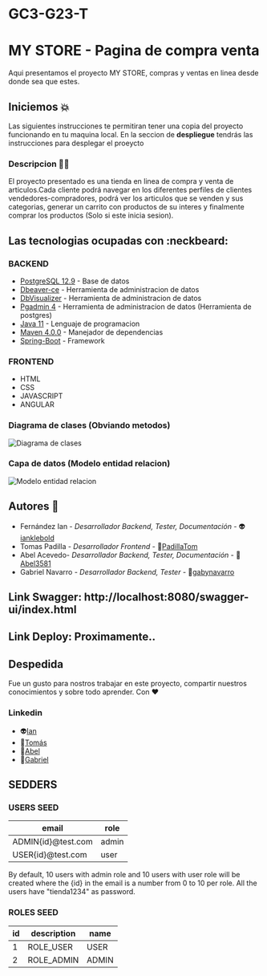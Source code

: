 # GC3-G23-T
# MY STORE - Pagina de compra venta 
Aqui presentamos el proyecto MY STORE, compras y ventas en linea desde donde sea que estes.

## Iniciemos :boom:

Las siguientes instrucciones te permitiran tener una copia del proyecto funcionando en tu maquina local. En la seccion de **despliegue** tendrás
las instrucciones para desplegar el proeycto

### Descripcion :technologist:

El proyecto presentado es una tienda en linea de compra y venta de articulos.Cada cliente podrá navegar en los diferentes perfiles de clientes vendedores-compradores, podrá ver los articulos que se venden y sus categorias, generar un carrito con productos de su interes y finalmente comprar los productos (Solo si este inicia sesion). 

## Las tecnologias ocupadas con :neckbeard:

### BACKEND

- [PostgreSQL 12.9](https://www.postgresql.org/download/) - Base de datos
- [Dbeaver-ce](https://dbeaver.io/download/) - Herramienta de administracion de datos 
- [DbVisualizer](https://www.dbvis.com/) - Herramienta de administracion de datos 
- [Pgadmin 4](https://www.pgadmin.org/download/) - Herramienta de administracion de datos (Herramienta de postgres)
- [Java 11](https://www.oracle.com/ar/java/technologies/javase/jdk11-archive-downloads.html) - Lenguaje de programacion
- [Maven 4.0.0](https://maven.apache.org/index.html) - Manejador de dependencias
- [Spring-Boot](https://spring.io/projects/spring-boot) - Framework

### FRONTEND

- HTML
- CSS
- JAVASCRIPT
- ANGULAR


### Diagrama de clases (Obviando metodos)
![Diagrama de clases](https://i.imgur.com/e7eM80f.jpeg)
### Capa de datos (Modelo entidad relacion)
![Modelo entidad relacion](https://i.imgur.com/X163eaT.jpeg)

## Autores :star_struck:

- Fernández Ian - *Desarrollador Backend, Tester, Documentación* - :alien:[ianklebold](https://github.com/ianklebold)
- Tomas Padilla - *Desarrollador Frontend* - :robot:[PadillaTom](https://github.com/PadillaTom)
- Abel Acevedo- *Desarrollador Backend, Tester, Documentación* - :space_invader:[Abel3581](https://github.com/Abel3581)
- Gabriel Navarro - *Desarrollador Backend, Tester* - :brain:[gabynavarro](https://github.com/gabynavarro)

## Link Swagger: http://localhost:8080/swagger-ui/index.html
## Link Deploy: Proximamente..

## Despedida

Fue un gusto para nostros trabajar en este proyecto, compartir nuestros conocimientos y sobre todo aprender. Con :heart: 
### Linkedin 
- :alien:[Ian](https://www.linkedin.com/in/ian-fern%C3%A1ndez-a72598179/)
- :robot:[Tomás](https://www.linkedin.com/in/padillatom/)
- :space_invader:[Abel](https://www.linkedin.com/in/abel-fernando-acevedo/)
- :brain:[Gabriel](https://www.linkedin.com/in/gabriel-navarro-233388219/)

## SEDDERS

### USERS SEED

| email              | role  |  
|--------------------|-------|
| ADMIN{id}@test.com | admin | 
| USER{id}@test.com  | user  | 

By default, 10 users with admin role and 10 users with user role will be created where the {id} in
the email is a number from 0 to 10 per role. All the users have "tienda1234" as password.

### ROLES SEED

| id |  description |  name   |
|----|--------------|---------| 
| 1  |  ROLE_USER   |  USER   |
| 2  |  ROLE_ADMIN  |  ADMIN  | 


